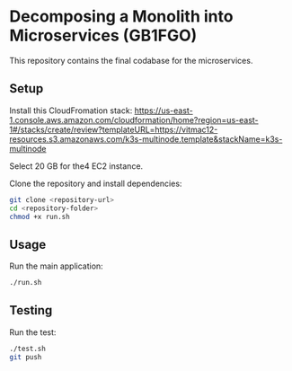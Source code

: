 # Decomposing a Monolith into Microservices (GB1FGO)

This repository contains the final codabase for the microservices.

## Setup

Install this CloudFromation stack: https://us-east-1.console.aws.amazon.com/cloudformation/home?region=us-east-1#/stacks/create/review?templateURL=https://vitmac12-resources.s3.amazonaws.com/k3s-multinode.template&stackName=k3s-multinode

Select 20 GB for the4 EC2 instance.

Clone the repository and install dependencies:

```sh
git clone <repository-url>
cd <repository-folder>
chmod +x run.sh
```

## Usage

Run the main application:

```sh
./run.sh
```

## Testing

Run the test:

```sh
./test.sh
git push
```

